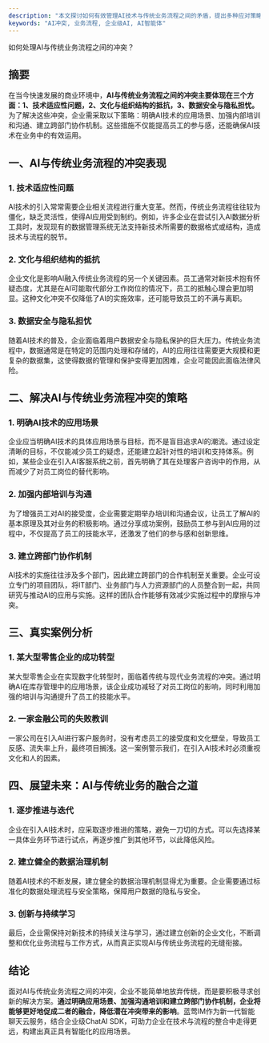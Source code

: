 ```yaml
---
description: "本文探讨如何有效管理AI技术与传统业务流程之间的矛盾，提出多种应对策略与实际案例，帮助企业更好地融合新旧系统。"
keywords: "AI冲突, 业务流程, 企业级AI, AI智能体"
---
```

如何处理AI与传统业务流程之间的冲突？

## 摘要
在当今快速发展的商业环境中，**AI与传统业务流程之间的冲突主要体现在三个方面：1、技术适应性问题，2、文化与组织结构的抵抗，3、数据安全与隐私担忧。** 为了解决这些冲突，企业需采取以下策略：明确AI技术的应用场景、加强内部培训和沟通、建立跨部门协作机制。这些措施不仅能提高员工的参与感，还能确保AI技术在业务中的有效运用。

## 一、AI与传统业务流程的冲突表现

### 1. 技术适应性问题
AI技术的引入常常需要企业相关流程进行重大变革。然而，传统业务流程往往较为僵化，缺乏灵活性，使得AI应用受到制约。例如，许多企业在尝试引入AI数据分析工具时，发现现有的数据管理系统无法支持新技术所需要的数据格式或结构，造成技术与流程的脱节。

### 2. 文化与组织结构的抵抗
企业文化是影响AI融入传统业务流程的另一个关键因素。员工通常对新技术抱有怀疑态度，尤其是在AI可能取代部分工作岗位的情况下，员工的抵触心理会更加明显。这种文化冲突不仅降低了AI的实施效率，还可能导致员工的不满与离职。

### 3. 数据安全与隐私担忧
随着AI技术的普及，企业面临着用户数据安全与隐私保护的巨大压力。传统业务流程中，数据通常是在特定的范围内处理和存储的，AI的应用往往需要更大规模和更复杂的数据集，这使得数据的管理和保护变得更加困难，企业可能因此面临法律风险。

## 二、解决AI与传统业务流程冲突的策略

### 1. 明确AI技术的应用场景
企业应当明确AI技术的具体应用场景与目标，而不是盲目追求AI的潮流。通过设定清晰的目标，不仅能减少员工的疑虑，还能建立起针对性的培训和支持体系。例如，某些企业在引入AI客服系统之前，首先明确了其在处理客户咨询中的作用，从而减少了对员工岗位的替代影响。

### 2. 加强内部培训与沟通
为了增强员工对AI的接受度，企业需要定期举办培训和沟通会议，让员工了解AI的基本原理及其对业务的积极影响。通过分享成功案例，鼓励员工参与到AI应用的过程中，不仅提高了员工的技能水平，还激发了他们的参与感和创新思维。

### 3. 建立跨部门协作机制
AI技术的实施往往涉及多个部门，因此建立跨部门的合作机制至关重要。企业可设立专门的项目团队，将IT部门、业务部门与人力资源部门的人员整合到一起，共同研究与推动AI的应用与实施。这样的团队合作能够有效减少实施过程中的摩擦与冲突。

## 三、真实案例分析

### 1. 某大型零售企业的成功转型
某大型零售企业在实现数字化转型时，面临着传统与现代业务流程的冲突。通过明确AI在库存管理中的应用场景，该企业成功减轻了对员工岗位的影响，同时利用加强的培训与沟通提升了员工的技能水平。

### 2. 一家金融公司的失败教训
一家公司在引入AI进行客户服务时，没有考虑员工的接受度和文化壁垒，导致员工反感、流失率上升，最终项目搁浅。这一案例警示我们，在引入AI技术时必须重视文化和人的因素。

## 四、展望未来：AI与传统业务的融合之道

### 1. 逐步推进与迭代
企业在引入AI技术时，应采取逐步推进的策略，避免一刀切的方式。可以先选择某一具体业务环节进行试点，再逐步推广到其他环节，以此降低风险。

### 2. 建立健全的数据治理机制
随着AI技术的不断发展，建立健全的数据治理机制显得尤为重要。企业需要通过标准化的数据处理流程与安全策略，保障用户数据的隐私与安全。

### 3. 创新与持续学习
最后，企业需保持对新技术的持续关注与学习，通过建立创新的企业文化，不断调整和优化业务流程与工作方式，从而真正实现AI与传统业务流程的无缝衔接。

## 结论
面对AI与传统业务流程之间的冲突，企业不能简单地放弃传统，而是要积极寻求创新的解决方案。**通过明确应用场景、加强沟通培训和建立跨部门协作机制，企业将能够更好地促成二者的融合，降低潜在冲突带来的影响**。蓝莺IM作为新一代智能聊天云服务，结合企业级ChatAI SDK，可助力企业在技术与流程的整合中走得更远，构建出真正具有智能化的应用场景。

